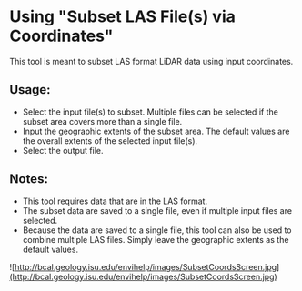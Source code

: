 # Using "Subset LAS File(s) via Coordinates" #

This tool is meant to subset LAS format LiDAR data using input coordinates.

## Usage: ##

  * Select the input file(s) to subset. Multiple files can be selected if the subset area covers more than a single file.
  * Input the geographic extents of the subset area. The default values are the overall extents of the selected input file(s).
  * Select the output file.

## Notes: ##

  * This tool requires data that are in the LAS format.
  * The subset data are saved to a single file, even if multiple input files are selected.
  * Because the data are saved to a single file, this tool can also be used to combine multiple LAS files. Simply leave the geographic extents as the default values.

![http://bcal.geology.isu.edu/envihelp/images/SubsetCoordsScreen.jpg](http://bcal.geology.isu.edu/envihelp/images/SubsetCoordsScreen.jpg)